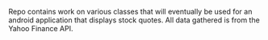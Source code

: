 Repo contains work on various classes that will eventually be used for an android application that displays stock quotes.
All data gathered is from the Yahoo Finance API.

